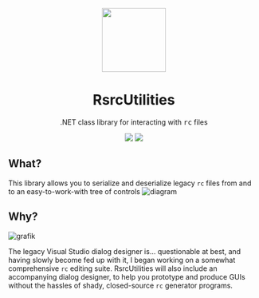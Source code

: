 <p align="center">
  <img width="128" align="center" src="https://user-images.githubusercontent.com/48759429/218546607-76bc4aaa-d27d-4d34-a532-22d0e7596794.png">
</p>

<h1 align="center">
  RsrcUtilities
</h1>
<p align="center">
  .NET class library for interacting with <tt>rc</tt> files
</p>
<p align="center">
    <img src="https://img.shields.io/badge/Serialization-Supported-green?style=for-the-badge"/>
    <img src="https://img.shields.io/badge/Deserialization-WIP-red?style=for-the-badge"/>
</p>

## What?
This library allows you to serialize and deserialize legacy `rc` files from and to an easy-to-work-with tree of controls
![diagram](https://user-images.githubusercontent.com/48759429/218828045-fd489ebb-5f90-4bbf-a035-e5eb4e4479be.svg)


## Why?
![grafik](https://user-images.githubusercontent.com/48759429/219459576-102236e1-b8fe-4f2f-a460-5ce03d092852.png)

The legacy Visual Studio dialog designer is... questionable at best, and having slowly become fed up with it, I began working on a somewhat comprehensive `rc` editing suite. RsrcUtilities will also include an accompanying dialog designer, to help you prototype and produce GUIs without the hassles of shady, closed-source `rc` generator programs.
